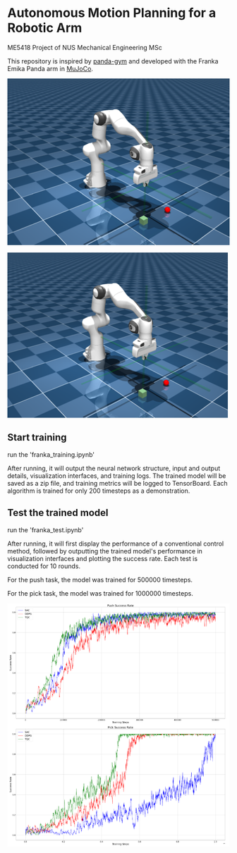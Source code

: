 # Autonomous Motion Planning for a Robotic Arm

ME5418 Project of NUS Mechanical Engineering MSc

This repository is inspired by [panda-gym](https://github.com/qgallouedec/panda-gym.git) and developed with the Franka Emika Panda arm in [MuJoCo](https://github.com/google-deepmind/mujoco_menagerie).

![training environment](Picture/env.png)

<img src="Picture/env.png" alt="training environment" width="500"/>

## Start training

run the 'franka_training.ipynb'

After running, it will output the neural network structure, input and output details, visualization interfaces, and training logs. The trained model will be saved as a zip file, and training metrics will be logged to TensorBoard. Each algorithm is trained for only 200 timesteps as a demonstration.

## Test the trained model

run the 'franka_test.ipynb'

After running, it will first display the performance of a conventional control method, followed by outputting the trained model's performance in visualization interfaces and plotting the success rate. Each test is conducted for 10 rounds.

For the push task, the model was trained for 500000 timesteps.

For the pick task, the model was trained for 1000000 timesteps.

![training result](Picture/result.png)
